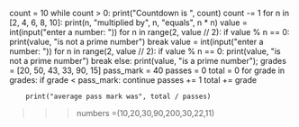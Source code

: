 count = 10
while count > 0:
	print("Countdown is ", count)
	count -= 1
for n in [2, 4, 6, 8, 10]:
    print(n, "multiplied by", n, "equals", n * n)
  value = int(input("enter a number: "))
    for n in range(2, value // 2):
        if
    value % n == 0: \
        print(value, "is not a prime number")
    break
    value = int(input("enter a number: "))
    for n in range(2, value // 2):
        if value % n == 0:
            print(value, "is not a prime number")
        break
    else:
        print(value, "is a prime number");
grades = [20, 50, 43, 33, 90, 15]
        pass_mark = 40
        passes = 0
        total = 0
        for grade in grades:
            if grade < pass_mark:
                continue
            passes += 1
            total += grade

        print("average pass mark was", total / passes)
>>> numbers =(10,20,30,90,200,30,22,11)
> 
        

